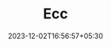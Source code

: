 ---
weight: 9
title: "Ecc"
description: ""
icon: "article"
date: "2023-12-02T16:56:57+05:30"
lastmod: "2023-12-02T16:56:57+05:30"
draft: true
toc: true
---